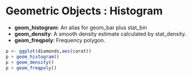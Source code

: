 Geometric Objects : Histogram
=============

* **geom_histogram**: An alias for geom_bar plus stat_bin
* **geom_density**: A smooth density estimate calculated by stat_density.
* **geom_freqpoly**: Frequency polygon.

```R
p <- ggplot(diamonds,aes(carat))
p + geom_histogram()
p + geom_density()
p + geom_freqpoly()
```


